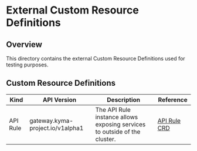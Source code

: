 # External Custom Resource Definitions

## Overview

This directory contains the external Custom Resource Definitions used for testing purposes.

## Custom Resource Definitions

| Kind    | API Version                      | Description                                                              | Reference                                                                                       |
|---------|----------------------------------|--------------------------------------------------------------------------|-------------------------------------------------------------------------------------------------|
| API Rule | gateway.kyma-project.io/v1alpha1 | The API Rule instance allows exposing services to outside of the cluster. | [API Rule CRD](../../../../../installation/resources/crds/api-gateway/apirules.gateway.crd.yaml) |
